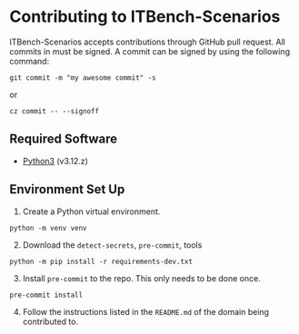 # Contributing to ITBench-Scenarios

ITBench-Scenarios accepts contributions through GitHub pull request. All commits in must be signed. A commit can be signed by using the following command:

```shell
git commit -m "my awesome commit" -s
```

or

```shell
cz commit -- --signoff
```

## Required Software

- [Python3](https://www.python.org/downloads/) (v3.12.z)

## Environment Set Up

1. Create a Python virtual environment.

```shell
python -m venv venv
```

2. Download the `detect-secrets`, `pre-commit`, tools

```shell
python -m pip install -r requirements-dev.txt
```

3. Install `pre-commit` to the repo. This only needs to be done once.

```shell
pre-commit install
```

4. Follow the instructions listed in the `README.md` of the domain being contributed to.
